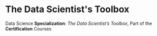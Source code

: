 # The Data Scientist's Toolbox
Data Science **Specialization**: *The Data Scientist’s Toolbox*, Part of the **Certification** Courses
